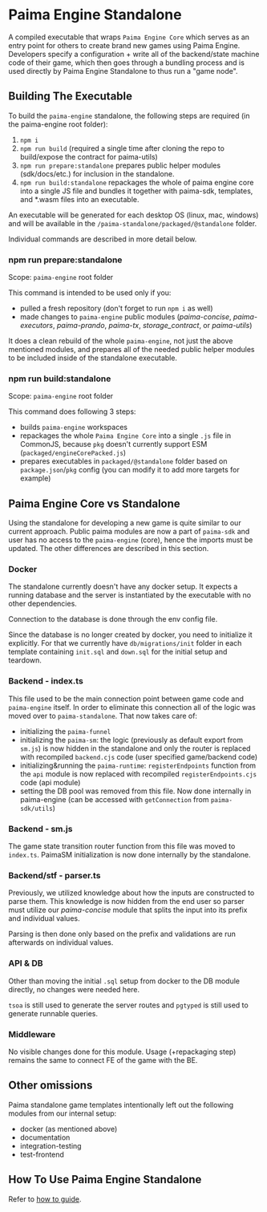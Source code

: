 # Paima Engine Standalone

A compiled executable that wraps `Paima Engine Core` which serves as an entry point for others to create brand new games using Paima Engine. Developers specify a configuration + write all of the backend/state machine code of their game, which then goes through a bundling process and is used directly by Paima Engine Standalone to thus run a "game node".

## Building The Executable

To build the `paima-engine` standalone, the following steps are required (in the paima-engine root folder):

1. `npm i`
2. `npm run build` (required a single time after cloning the repo to build/expose the contract for paima-utils)
3. `npm run prepare:standalone` prepares public helper modules (sdk/docs/etc.) for inclusion in the standalone.
4. `npm run build:standalone` repackages the whole of paima engine core into a single JS file and bundles it together with paima-sdk, templates, and \*.wasm files into an executable.

An executable will be generated for each desktop OS (linux, mac, windows) and will be available in the `/paima-standalone/packaged/@standalone` folder.

Individual commands are described in more detail below.

### npm run prepare:standalone

Scope: `paima-engine` root folder

This command is intended to be used only if you:

- pulled a fresh repository (don't forget to run `npm i` as well)
- made changes to `paima-engine` public modules (_paima-concise_, _paima-executors_, _paima-prando_, _paima-tx_, _storage_contract_, or _paima-utils_)

It does a clean rebuild of the whole `paima-engine`, not just the above mentioned modules, and prepares all of the needed public helper modules to be included inside of the standalone executable.

### npm run build:standalone

Scope: `paima-engine` root folder

This command does following 3 steps:

- builds `paima-engine` workspaces
- repackages the whole `Paima Engine Core` into a single `.js` file in CommonJS, because `pkg` doesn't currently support ESM (`packaged/engineCorePacked.js`)
- prepares executables in `packaged/@standalone` folder based on `package.json`/`pkg` config (you can modify it to add more targets for example)

## Paima Engine Core vs Standalone

Using the standalone for developing a new game is quite similar to our current approach. Public paima modules are now a part of `paima-sdk` and user has no access to the `paima-engine` (core), hence the imports must be updated. The other differences are described in this section.

### Docker

The standalone currently doesn't have any docker setup. It expects a running database and the server is instantiated by the executable with no other dependencies.

Connection to the database is done through the env config file.

Since the database is no longer created by docker, you need to initialize it explicitly. For that we currently have `db/migrations/init` folder in each template containing `init.sql` and `down.sql` for the initial setup and teardown.

### Backend - index.ts

This file used to be the main connection point between game code and `paima-engine` itself. In order to eliminate this connection all of the logic was moved over to `paima-standalone`. That now takes care of:

- initializing the `paima-funnel`
- initializing the `paima-sm`: the logic (previously as default export from `sm.js`) is now hidden in the standalone and only the router is replaced with recompiled `backend.cjs` code (user specified game/backend code)
- initializing&running the `paima-runtime`: `registerEndpoints` function from the `api` module is now replaced with recompiled `registerEndpoints.cjs` code (api module)
- setting the DB pool was removed from this file. Now done internally in paima-engine (can be accessed with `getConnection` from `paima-sdk/utils`)

### Backend - sm.js

The game state transition router function from this file was moved to `index.ts`. PaimaSM initialization is now done internally by the standalone.

### Backend/stf - parser.ts

Previously, we utilized knowledge about how the inputs are constructed to parse them. This knowledge is now hidden from the end user so parser must utilize our _paima-concise_ module that splits the input into its prefix and individual values.

Parsing is then done only based on the prefix and validations are run afterwards on individual values.

### API & DB

Other than moving the initial `.sql` setup from docker to the DB module directly, no changes were needed here.

`tsoa` is still used to generate the server routes and `pgtyped` is still used to generate runnable queries.

### Middleware

No visible changes done for this module. Usage (+repackaging step) remains the same to connect FE of the game with the BE.

## Other omissions

Paima standalone game templates intentionally left out the following modules from our internal setup:

- docker (as mentioned above)
- documentation
- integration-testing
- test-frontend

## How To Use Paima Engine Standalone

Refer to [how to guide](user-documentation/how-to-use-paima-engine.md).
